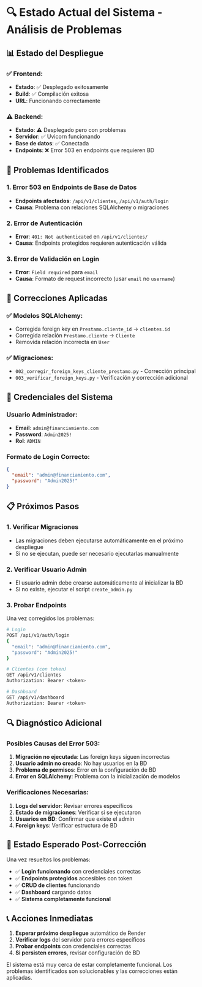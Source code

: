 # 🔍 Estado Actual del Sistema - Análisis de Problemas

## 📊 **Estado del Despliegue**

### ✅ **Frontend:**
- **Estado**: ✅ Desplegado exitosamente
- **Build**: ✅ Compilación exitosa
- **URL**: Funcionando correctamente

### ⚠️ **Backend:**
- **Estado**: ⚠️ Desplegado pero con problemas
- **Servidor**: ✅ Uvicorn funcionando
- **Base de datos**: ✅ Conectada
- **Endpoints**: ❌ Error 503 en endpoints que requieren BD

## 🚨 **Problemas Identificados**

### 1. **Error 503 en Endpoints de Base de Datos**
- **Endpoints afectados**: `/api/v1/clientes`, `/api/v1/auth/login`
- **Causa**: Problema con relaciones SQLAlchemy o migraciones

### 2. **Error de Autenticación**
- **Error**: `401: Not authenticated` en `/api/v1/clientes/`
- **Causa**: Endpoints protegidos requieren autenticación válida

### 3. **Error de Validación en Login**
- **Error**: `Field required` para `email`
- **Causa**: Formato de request incorrecto (usar `email` no `username`)

## 🔧 **Correcciones Aplicadas**

### ✅ **Modelos SQLAlchemy:**
- Corregida foreign key en `Prestamo.cliente_id` → `clientes.id`
- Corregida relación `Prestamo.cliente` → `Cliente`
- Removida relación incorrecta en `User`

### ✅ **Migraciones:**
- `002_corregir_foreign_keys_cliente_prestamo.py` - Corrección principal
- `003_verificar_foreign_keys.py` - Verificación y corrección adicional

## 🎯 **Credenciales del Sistema**

### **Usuario Administrador:**
- **Email**: `admin@financiamiento.com`
- **Password**: `Admin2025!`
- **Rol**: `ADMIN`

### **Formato de Login Correcto:**
```json
{
  "email": "admin@financiamiento.com",
  "password": "Admin2025!"
}
```

## 📋 **Próximos Pasos**

### 1. **Verificar Migraciones**
- Las migraciones deben ejecutarse automáticamente en el próximo despliegue
- Si no se ejecutan, puede ser necesario ejecutarlas manualmente

### 2. **Verificar Usuario Admin**
- El usuario admin debe crearse automáticamente al inicializar la BD
- Si no existe, ejecutar el script `create_admin.py`

### 3. **Probar Endpoints**
Una vez corregidos los problemas:
```bash
# Login
POST /api/v1/auth/login
{
  "email": "admin@financiamiento.com",
  "password": "Admin2025!"
}

# Clientes (con token)
GET /api/v1/clientes
Authorization: Bearer <token>

# Dashboard
GET /api/v1/dashboard
Authorization: Bearer <token>
```

## 🔍 **Diagnóstico Adicional**

### **Posibles Causas del Error 503:**

1. **Migración no ejecutada**: Las foreign keys siguen incorrectas
2. **Usuario admin no creado**: No hay usuarios en la BD
3. **Problema de permisos**: Error en la configuración de BD
4. **Error en SQLAlchemy**: Problema con la inicialización de modelos

### **Verificaciones Necesarias:**

1. **Logs del servidor**: Revisar errores específicos
2. **Estado de migraciones**: Verificar si se ejecutaron
3. **Usuarios en BD**: Confirmar que existe el admin
4. **Foreign keys**: Verificar estructura de BD

## 🎉 **Estado Esperado Post-Corrección**

Una vez resueltos los problemas:

- ✅ **Login funcionando** con credenciales correctas
- ✅ **Endpoints protegidos** accesibles con token
- ✅ **CRUD de clientes** funcionando
- ✅ **Dashboard** cargando datos
- ✅ **Sistema completamente funcional**

## 📞 **Acciones Inmediatas**

1. **Esperar próximo despliegue** automático de Render
2. **Verificar logs** del servidor para errores específicos
3. **Probar endpoints** con credenciales correctas
4. **Si persisten errores**, revisar configuración de BD

El sistema está muy cerca de estar completamente funcional. Los problemas identificados son solucionables y las correcciones están aplicadas.
